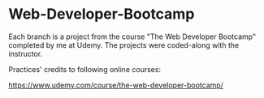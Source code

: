 # Web-Developer-Bootcamp
Each branch is a project from the course "The Web Developer Bootcamp" completed by me at Udemy. The projects were coded-along with the instructor.

Practices' credits to following online courses:

https://www.udemy.com/course/the-web-developer-bootcamp/
